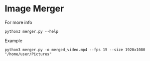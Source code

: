 # Image Merger

 For more info
 
`python3 merger.py --help`


Example 

`python3 merger.py -o merged_video.mp4 --fps 15 --size 1920x1080 "/home/user/Pictures"`
